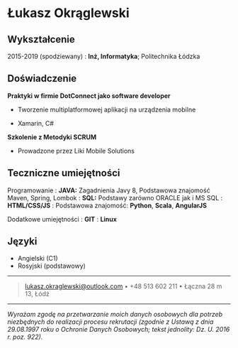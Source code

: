 Łukasz Okrąglewski
============

Wykształcenie
---------

2015-2019 (spodziewany)
:   **Inż, Informatyka**; Politechnika Łódzka

Doświadczenie
----------

**Praktyki w firmie DotConnect jako software developer**

* Tworzenie multiplatformowej aplikacji na urządzenia mobilne

* Xamarin, C#

**Szkolenie z Metodyki SCRUM**

* Prowadzone przez Liki Mobile Solutions

Teczniczne umiejętności
--------------------

Programowanie
:   **JAVA:** Zagadnienia Javy 8, Podstawowa znajomość Maven, Spring, Lombok
:   **SQL:** Podstawy zarówno ORACLE jak i MS SQL 
:   **HTML/CSS/JS**
:   Podstawowa znajomość: **Python**, **Scala**, **AngularJS**

Dodatkowe umiejętności
: **GIT**
: **Linux**

Języki
----------------------------------------
* Angielski (C1)
* Rosyjski (podstawowy)

----

> <lukasz.okraglewski@outlook.com> • +48 513 602 211 •
> Łączna 28 m 13, Łódź

----

_Wyrażam zgodę na przetwarzanie moich danych osobowych dla potrzeb niezbędnych do realizacji procesu rekrutacji (zgodnie z Ustawą z dnia 29.08.1997 roku o Ochronie Danych Osobowych; tekst jednolity: Dz. U. 2016 r. poz. 922)._

